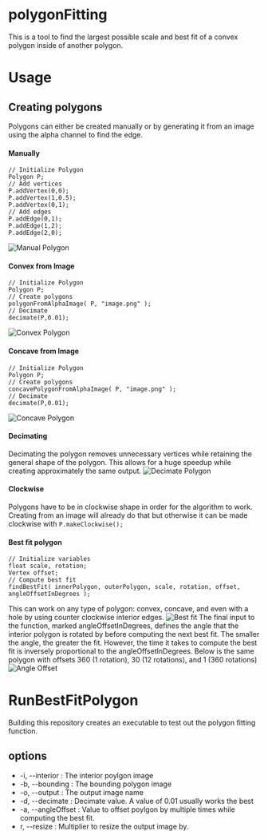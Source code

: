 
# polygonFitting


This is a tool to find the largest possible scale and best fit of a convex polygon inside of another polygon. 
# Usage
## Creating polygons
Polygons can either be created manually or by generating it from an image using the alpha channel to find the edge.
#### Manually

    // Initialize Polygon
    Polygon P;
    // Add vertices
    P.addVertex(0,0);
    P.addVertex(1,0.5);
    P.addVertex(0,1);
    // Add edges
    P.addEdge(0,1);
    P.addEdge(1,2);
    P.addEdge(2,0);
    
![Manual Polygon](http://nathanbain.com/wikiImages/RunBestFitPolygon/manualPolygon.png)
#### Convex from Image

    // Initialize Polygon
    Polygon P;
    // Create polygons
    polygonFromAlphaImage( P, "image.png" );
    // Decimate
    decimate(P,0.01);
   ![Convex Polygon](http://nathanbain.com/wikiImages/RunBestFitPolygon/convexPolygon.png)
#### Concave from Image

    // Initialize Polygon
    Polygon P;
    // Create polygons
    concavePolygonFromAlphaImage( P, "image.png" );
    // Decimate
    decimate(P,0.01);
![Concave Polygon](http://nathanbain.com/wikiImages/RunBestFitPolygon/concavePolygon.png)
  #### Decimating 
  Decimating the polygon removes unnecessary vertices while retaining the general shape of the polygon. This allows for a huge speedup while creating approximately the same output.
  ![Decimate Polygon](http://nathanbain.com/wikiImages/RunBestFitPolygon/decimatePolygon.png)
  #### Clockwise
  Polygons have to be in clockwise shape in order for the algorithm to work. Creating from an image will already do that but otherwise it can be made clockwise with `P.makeClockwise();`

#### Best fit polygon

    // Initialize variables
    float scale, rotation;
    Vertex offset;
    // Compute best fit
    findBestFit( innerPolygon, outerPolygon, scale, rotation, offset, angleOffsetInDegrees );

This can work on any type of polygon: convex, concave, and even with a hole by using counter clockwise interior edges.
![Best fit](http://nathanbain.com/wikiImages/RunBestFitPolygon/bestFit.png)
The final input to the function, marked angleOffsetInDegrees, defines the angle that the interior polygon is rotated by before computing the next best fit. The smaller the angle, the greater the fit. However, the time it takes to compute the best fit is inversely proportional to the angleOffsetInDegrees.
Below is the same polygon with offsets 360 (1 rotation), 30 (12 rotations), and 1 (360 rotations)
![Angle Offset](http://nathanbain.com/wikiImages/RunBestFitPolygon/angleOffset.png)

# RunBestFitPolygon
Building this repository creates an executable to test out the polygon fitting function. 
## options
- -i,  --interior : The interior poylgon image
- -b, --bounding : The bounding polygon image
- -o, --output : The output image name
- -d, --decimate : Decimate value. A value of 0.01 usually works the best
- -a, --angleOffset : Value to offset poylgon by multiple times while computing the best fit.
- r, --resize : Multiplier to resize the output image by.

